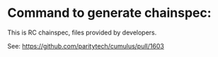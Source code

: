 # Command to generate chainspec:

This is RC chainspec, files provided by developers. 

See: https://github.com/paritytech/cumulus/pull/1603